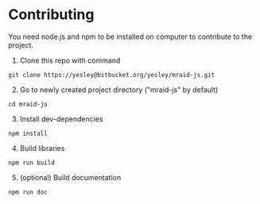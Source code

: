 # Contributing

You need node.js and npm to be installed on computer to contribute to the project.

1. Clone this repo with command
```
git clone https://yesley@bitbucket.org/yesley/mraid-js.git
```

2. Go to newly created project directory ("mraid-js" by default)
```
cd mraid-js
```

3. Install dev-dependencies
```
npm install
```

4. Build libraries
```
npm run build
```

5. (optional) Build documentation
```
npm run doc
```
